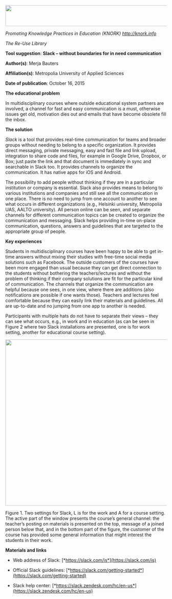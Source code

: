 <img src="md\img096/media/image01.png" width="624" height="65" />

*Promoting Knowledge Practices in Education (KNORK) http://knork.info*

*The Re-Use Library*

**Tool suggestion**: **Slack – without boundaries for in need communication**

**Author(s)**: Merja Bauters

**Affiliation(s)**: Metropolia University of Applied Sciences

**Date of publication**: October 16, 2015

**The educational problem**

In multidisciplinary courses where outside educational system partners are involved, a channel for fast and easy communication is a must, otherwise issues get old, motivation dies out and emails that have become obsolete fill the inbox.

**The solution**

*Slack* is a tool that provides real-time communication for teams and broader groups without needing to belong to a specific organization. It provides direct messaging, private messaging, easy and fast file and link upload, integration to share code and files, for example in Google Drive, Dropbox, or Box; just paste the link and that document is immediately in sync and searchable in Slack too. It provides channels to organize the communication. It has native apps for iOS and Android.

The possibility to add people without thinking if they are in a particular institution or company is essential. Slack also provides means to belong to various institutions and companies and still see all the communication in one place. There is no need to jump from one account to another to see what occurs in different organizations (e.g., Helsinki university, Metropolia UAS, AALTO university). All person online can be seen, and separate channels for different communication topics can be created to organize the communication and messaging. Slack helps providing in-time on-place communication, questions, answers and guidelines that are targeted to the appropriate group of people.

**Key experiences**

Students in multidisciplinary courses have been happy to be able to get in-time answers without mixing their studies with free-time social media solutions such as Facebook. The outside customers of the courses have been more engaged than usual because they can get direct connection to the students without bothering the teachers/lectures and without the problem of thinking if their company solutions are fit for the particular kind of communication. The channels that organize the communication are helpful because one sees, in one view, where there are additions (also notifications are possible if one wants those). Teachers and lectures feel comfortable because they can easily link their materials and guidelines. All are up-to-date and no jumping from one app to another is needed.

Participants with multiple hats do not have to separate their views – they can see what occurs, e.g., in work and in education (as can be seen in Figure 2 where two Slack installations are presented, one is for work setting, another for educational course setting).

<img src="md\img096/media/image03.png" width="624" height="517" />

Figure 1. Two settings for Slack, L is for the work and A for a course setting. The active part of the window presents the course’s general channel: the teacher’s posting on materials is presented on the top, message of a joined person below that, and in the bottom part of the figure, the customer of the course has provided some general information that might interest the students in their work.

**Materials and links**

-   Web address of Slack: [*https://slack.com/is*](https://slack.com/is)

-   Official Slack guidelines: [*https://slack.com/getting-started*](https://slack.com/getting-started)

-   Slack help center: [*https://slack.zendesk.com/hc/en-us*](https://slack.zendesk.com/hc/en-us)


